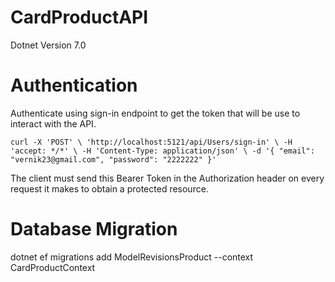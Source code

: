 # CardProductAPI

Dotnet Version 7.0

# Authentication
Authenticate using sign-in endpoint to get the token that will be use to interact with the API.

`curl -X 'POST' \
'http://localhost:5121/api/Users/sign-in' \
-H 'accept: */*' \
-H 'Content-Type: application/json' \
-d '{
"email": "vernik23@gmail.com",
"password": "2222222"
}'`

The client must send this Bearer Token in the Authorization header on every request it makes to obtain a protected resource.

# Database Migration

dotnet ef migrations add ModelRevisionsProduct --context CardProductContext
